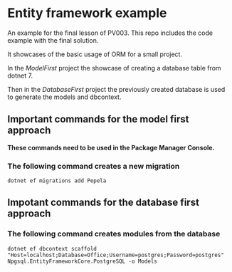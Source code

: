 # Entity framework example

An example for the final lesson of PV003. This repo includes the code example with the final solution.

It showcases of the basic usage of ORM for a small project.

In the _ModelFirst_ project the showcase of creating a database table from dotnet 7.

Then in the _DatabaseFirst_ project the previously created database is used to generate the models and dbcontext.

## Important commands for the model first approach

**These commands need to be used in the Package Manager Console.**

### The following command creates a new migration

`dotnet ef migrations add Pepela`

## Impotant commands for the database first approach

### The following command creates modules from the database

`dotnet ef dbcontext scaffold "Host=localhost;Database=Office;Username=postgres;Password=postgres" Npgsql.EntityFrameworkCore.PostgreSQL -o Models`
